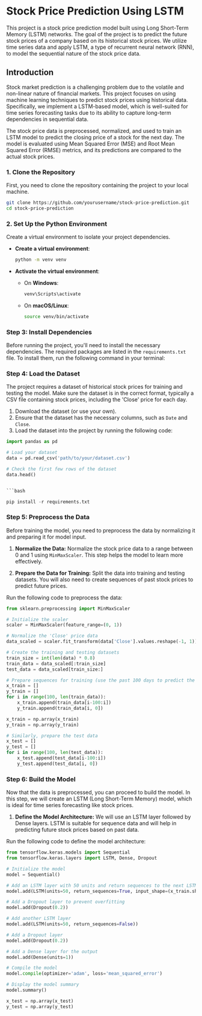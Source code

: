 # Stock Price Prediction Using LSTM

This project is a stock price prediction model built using Long Short-Term Memory (LSTM) networks. The goal of the project is to predict the future stock prices of a company based on its historical stock prices. We utilize time series data and apply LSTM, a type of recurrent neural network (RNN), to model the sequential nature of the stock price data.

## Introduction


Stock market prediction is a challenging problem due to the volatile and non-linear nature of financial markets. This project focuses on using machine learning techniques to predict stock prices using historical data. Specifically, we implement a LSTM-based model, which is well-suited for time series forecasting tasks due to its ability to capture long-term dependencies in sequential data.

The stock price data is preprocessed, normalized, and used to train an LSTM model to predict the closing price of a stock for the next day. The model is evaluated using Mean Squared Error (MSE) and Root Mean Squared Error (RMSE) metrics, and its predictions are compared to the actual stock prices.

### 1. **Clone the Repository**
   First, you need to clone the repository containing the project to your local machine.

   ```bash
   git clone https://github.com/yourusername/stock-price-prediction.git
   cd stock-price-prediction
   ```

### 2. **Set Up the Python Environment**
   Create a virtual environment to isolate your project dependencies.

   - **Create a virtual environment**:
     ```bash
     python -m venv venv
     ```

   - **Activate the virtual environment**:
     - On **Windows**:
       ```bash
       venv\Scripts\activate
       ```
     - On **macOS/Linux**:
       ```bash
       source venv/bin/activate
       ```
### Step 3: Install Dependencies

Before running the project, you'll need to install the necessary dependencies. The required packages are listed in the `requirements.txt` file. To install them, run the following command in your terminal:

### Step 4: Load the Dataset

The project requires a dataset of historical stock prices for training and testing the model. Make sure the dataset is in the correct format, typically a CSV file containing stock prices, including the 'Close' price for each day.

1. Download the dataset (or use your own).
2. Ensure that the dataset has the necessary columns, such as `Date` and `Close`.
3. Load the dataset into the project by running the following code:

```python
import pandas as pd

# Load your dataset
data = pd.read_csv('path/to/your/dataset.csv')

# Check the first few rows of the dataset
data.head()


```bash

pip install -r requirements.txt

```
### Step 5: Preprocess the Data

Before training the model, you need to preprocess the data by normalizing it and preparing it for model input.

1. **Normalize the Data:**
   Normalize the stock price data to a range between 0 and 1 using `MinMaxScaler`. This step helps the model to learn more effectively.

2. **Prepare the Data for Training:**
   Split the data into training and testing datasets. You will also need to create sequences of past stock prices to predict future prices.

Run the following code to preprocess the data:

```python
from sklearn.preprocessing import MinMaxScaler

# Initialize the scaler
scaler = MinMaxScaler(feature_range=(0, 1))

# Normalize the 'Close' price data
data_scaled = scaler.fit_transform(data['Close'].values.reshape(-1, 1))

# Create the training and testing datasets
train_size = int(len(data) * 0.8)
train_data = data_scaled[:train_size]
test_data = data_scaled[train_size:]

# Prepare sequences for training (use the past 100 days to predict the next day)
x_train = []
y_train = []
for i in range(100, len(train_data)):
    x_train.append(train_data[i-100:i])
    y_train.append(train_data[i, 0])

x_train = np.array(x_train)
y_train = np.array(y_train)

# Similarly, prepare the test data
x_test = []
y_test = []
for i in range(100, len(test_data)):
    x_test.append(test_data[i-100:i])
    y_test.append(test_data[i, 0])
```
### Step 6: Build the Model

Now that the data is preprocessed, you can proceed to build the model. In this step, we will create an LSTM (Long Short-Term Memory) model, which is ideal for time series forecasting like stock prices.

1. **Define the Model Architecture:**
   We will use an LSTM layer followed by Dense layers. LSTM is suitable for sequence data and will help in predicting future stock prices based on past data.

Run the following code to define the model architecture:

```python
from tensorflow.keras.models import Sequential
from tensorflow.keras.layers import LSTM, Dense, Dropout

# Initialize the model
model = Sequential()

# Add an LSTM layer with 50 units and return sequences to the next LSTM layer
model.add(LSTM(units=50, return_sequences=True, input_shape=(x_train.shape[1], x_train.shape[2])))

# Add a Dropout layer to prevent overfitting
model.add(Dropout(0.2))

# Add another LSTM layer
model.add(LSTM(units=50, return_sequences=False))

# Add a Dropout layer
model.add(Dropout(0.2))

# Add a Dense layer for the output
model.add(Dense(units=1))

# Compile the model
model.compile(optimizer='adam', loss='mean_squared_error')

# Display the model summary
model.summary()

x_test = np.array(x_test)
y_test = np.array(y_test)
```

